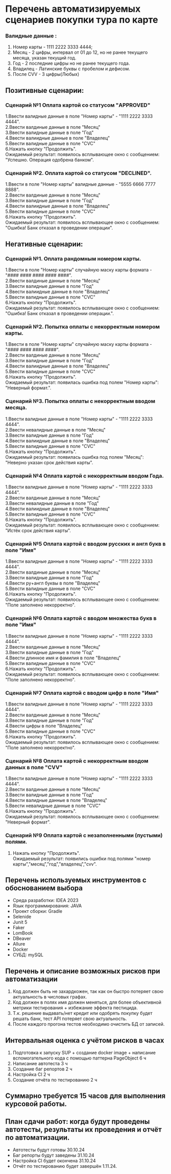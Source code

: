 # Перечень автоматизируемых сценариев покупки тура по карте
### Валидные данные :  
1. Номер карты -  1111 2222 3333 4444;
2. Месяц - 2 цифры, интервал от 01 до 12, но не ранее текущего месяца, указан текущий год.
3. Год - 2 последние цифры но не ранее текущего года.
4. Владилец - Латинские буквы с пробелом и дефисом.
5. После CVV - 3 цифры(Любых)
## Позитивные сценарии:
### Сценарий №1 Оплата картой со статусом "APPROVED"
1.Ввести валидные данные в поле "Номер карты" - "1111 2222 3333 4444".  
2.Ввести валдиные данные в поле "Месяц"  
3.Ввести валидные данные в поле "Год"  
4.Ввести валиидные данные в поле "Владелец"  
5.Ввести валидные данные в поле "CVC"  
6.Нажать кнопку "Продолжить".  
Ожидаемый результат: появилось всплывающее окно с сообщением: "Успешно. Операция одобрена банком".  
### Сценарий №2. Оплата картой со статусом "DECLINED".  
1.Ввести в поле "Номер карты" валидные данные - "5555 6666 7777 8888".  
2.Ввести валдиные данные в поле "Месяц"  
3.Ввести валидные данные в поле "Год"  
4.Ввести валиидные данные в поле "Владелец"  
5.Ввести валидные данные в поле "CVC"  
6.Нажать кнопку "Продолжить".  
Ожидаемый результат: появилось всплывающее окно с сообщением: "Ошибка! Банк отказал в проведении операции".  
## Негативные сценарии:  
### Сценарий №1. Оплата рандомным номером карты.  
1.Ввести в поле "Номер карты" случайную маску карты формата - "#### #### #### #### ####".  
2.Ввести валдиные данные в поле "Месяц"  
3.Ввести валидные данные в поле "Год"  
4.Ввести валиидные данные в поле "Владелец"  
5.Ввести валидные данные в поле "CVC"  
6.Нажать кнопку "Продолжить".  
Ожидаемый результат: появилось всплывающее окно с сообщением: "Ошибка! Банк отказал в проведении операции.".  
### Сценарий №2. Попытка оплаты с некорректным номером карты.
1.Ввести в поле "Номер карты" случайную маску карты формата - "#### #### #### ####".  
2.Ввести валдиные данные в поле "Месяц"  
3.Ввести валидные данные в поле "Год"  
4.Ввести валиидные данные в поле "Владелец"  
5.Ввести валидные данные в поле "CVC"  
6.Нажать кнопку "Продолжить".  
Ожидаемый результат: появилась ошибка под полем "Номер карты": "Неверный формат.".  
### Сценарий №3. Попытка оплаты с некорректным вводом месяца.
1.Ввести валидные данные в поле "Номер карты" - "1111 2222 3333 4444".    
2.Ввести невалидные данные в поле "Месяц"  
3.Ввести валидные данные в поле "Год"  
4.Ввести валиидные данные в поле "Владелец"  
5.Ввести валидные данные в поле "CVC"  
6.Нажать кнопку "Продолжить".  
Ожидаемый результат: появилась ошибка под полем "Месяц": "Неверно указан срок действия карты".  
### Сценарий №4 Оплата картой с некорректным вводом Года.
1.Ввести валидные данные в поле "Номер карты" - "1111 2222 3333 4444".  
2.Ввести валдиные данные в поле "Месяц"  
3.Ввести невалидные данные в поле "Год"  
4.Ввести валиидные данные в поле "Владелец"  
5.Ввести валидные данные в поле "CVC"  
6.Нажать кнопку "Продолжить".  
Ожидаемый результат: появилось всплывающее окно с сообщением: "Истёк срок действия карты".  
### Сценарий №5 Оплата картой с вводом русских и англ букв в поле "Имя"
1.Ввести валидные данные в поле "Номер карты" - "1111 2222 3333 4444".  
2.Ввести валдиные данные в поле "Месяц"  
3.Ввести валидные данные в поле "Год"  
4.Ввести ру+англ буквы в поле "Владелец"  
5.Ввести валидные данные в поле "CVC"  
6.Нажать кнопку "Продолжить".  
Ожидаемый результат: появилось всплывающее окно с сообщением: "Поле заполнено некорректно".  
### Сценарий №6 Оплата картой с вводом множества букв в поле "Имя"
1.Ввести валидные данные в поле "Номер карты" - "1111 2222 3333 4444".  
2.Ввести валдиные данные в поле "Месяц"  
3.Ввести валидные данные в поле "Год"  
4.Ввести длинное имя и фамилия в поле "Владелец"  
5.Ввести валидные данные в поле "CVC"  
6.Нажать кнопку "Продолжить".  
Ожидаемый результат: появилось всплывающее окно с сообщением: "Поле заполнено некорректно".  
### Сценарий №7 Оплата картой с вводом цифр в поле "Имя"
1.Ввести валидные данные в поле "Номер карты" - "1111 2222 3333 4444".  
2.Ввести валдиные данные в поле "Месяц"  
3.Ввести валидные данные в поле "Год"  
4.Ввести цифры в поле "Владелец"  
5.Ввести валидные данные в поле "CVC"  
6.Нажать кнопку "Продолжить".  
Ожидаемый результат: появилось всплывающее окно с сообщением: "Поле заполнено некорректно".  
### Сценарий №8 Оплата картой с некорректным вводом данных  в поле "CVV"
1.Ввести валидные данные в поле "Номер карты" - "1111 2222 3333 4444".  
2.Ввести валдиные данные в поле "Месяц"  
3.Ввести валидные данные в поле "Год"  
4.Ввести валидные данные в поле "Владелец"  
5.Ввести невалидные данные в поле "CVC"  
6.Нажать кнопку "Продолжить".  
Ожидаемый результат: появилось всплывающее окно с сообщением: "Неверный формат".  

### Сценарий №9 Оплата картой с незаполненными (пустыми) полями.

1. Нажать кнопку "Продолжить".  
Ожидаемый результат: появились ошибки под полями "номер карты","месяц","год","владелец","cvv".


## Перечень используемых инструментов с обоснованием выбора
- Среда разработки: IDEA 2023
- Язык программирования: JAVA
- Проект сборки: Gradle
- Selenide
- Junit 5
- Faker
- LomBook
- DBeaver
- Allure
- Docker
- СУБД: mySQL

## Перечень и описание возможных рисков при автоматизации
 1) Код должен быть не захардкожен, так как он быстро потеряет свою актуальность в числовых графах.
 2) Код должен в полях имя должен меняться, для более объективной метрики тестирования + избежание эффекта пестицида.
 3) Т.к. решение выдавать/нет кредит или одобрять покупку будет решать банк, тест API потеряет свою актуальность.
 4) После каждого прогона тестов необходимо очистить БД от записей.

## Интервальная оценка с учётом рисков в часах
 1) Подготовка к запуску SUP + создание docker image + написание вспомогательного кода с помощью паттерна PageObject 6 ч
 2) Написание автотеста 3 ч
 3) Создание баг репортов 2 ч
 4) Настройка CI 2 ч
 5) Создание отчёта по тестированию 2 ч
## Cуммарно требуется 15 часов для выполнения курсовой работы.

## План сдачи работ: когда будут проведены автотесты, результаты их проведения и отчёт по автоматизации.
- Автотесты будут готовы 30.10.24
- Баг репорты будут заведены 31.10.24
- Настройка CI будет окончена 31.10.24
- Отчёт по тестированию будет завершён 1.11.24.
